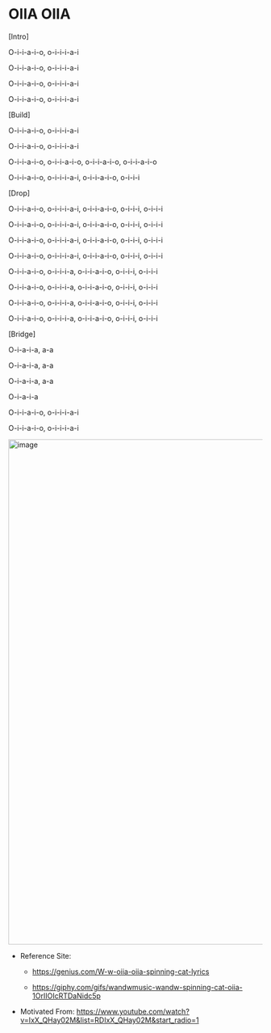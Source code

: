 # OIIA OIIA

[Intro]

O-i-i-a-i-o, o-i-i-i-a-i

O-i-i-a-i-o, o-i-i-i-a-i

O-i-i-a-i-o, o-i-i-i-a-i

O-i-i-a-i-o, o-i-i-i-a-i


[Build]

O-i-i-a-i-o, o-i-i-i-a-i

O-i-i-a-i-o, o-i-i-i-a-i

O-i-i-a-i-o, o-i-i-a-i-o, o-i-i-a-i-o, o-i-i-a-i-o

O-i-i-a-i-o, o-i-i-i-a-i, o-i-i-a-i-o, o-i-i-i


[Drop]

O-i-i-a-i-o, o-i-i-i-a-i, o-i-i-a-i-o, o-i-i-i, o-i-i-i

O-i-i-a-i-o, o-i-i-i-a-i, o-i-i-a-i-o, o-i-i-i, o-i-i-i

O-i-i-a-i-o, o-i-i-i-a-i, o-i-i-a-i-o, o-i-i-i, o-i-i-i

O-i-i-a-i-o, o-i-i-i-a-i, o-i-i-a-i-o, o-i-i-i, o-i-i-i

O-i-i-a-i-o, o-i-i-i-a, o-i-i-a-i-o, o-i-i-i, o-i-i-i

O-i-i-a-i-o, o-i-i-i-a, o-i-i-a-i-o, o-i-i-i, o-i-i-i

O-i-i-a-i-o, o-i-i-i-a, o-i-i-a-i-o, o-i-i-i, o-i-i-i

O-i-i-a-i-o, o-i-i-i-a, o-i-i-a-i-o, o-i-i-i, o-i-i-i


[Bridge]

O-i-a-i-a, a-a

O-i-a-i-a, a-a

O-i-a-i-a, a-a

O-i-a-i-a

O-i-i-a-i-o, o-i-i-i-a-i

O-i-i-a-i-o, o-i-i-i-a-i


<img width="1000" height="1000" alt="image" src="https://github.com/user-attachments/assets/aaff4794-f1aa-4d3f-be96-3cc9e1af148c" />


* Reference Site:
  
  * https://genius.com/W-w-oiia-oiia-spinning-cat-lyrics
 
  * https://giphy.com/gifs/wandwmusic-wandw-spinning-cat-oiia-1OrIIOIcRTDaNidc5p

* Motivated From: https://www.youtube.com/watch?v=IxX_QHay02M&list=RDIxX_QHay02M&start_radio=1
